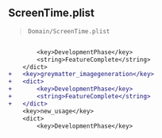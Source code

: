 ## ScreenTime.plist

> `Domain/ScreenTime.plist`

```diff

 		<key>DevelopmentPhase</key>
 		<string>FeatureComplete</string>
 	</dict>
+	<key>greymatter_imagegeneration</key>
+	<dict>
+		<key>DevelopmentPhase</key>
+		<string>FeatureComplete</string>
+	</dict>
 	<key>new_usage</key>
 	<dict>
 		<key>DevelopmentPhase</key>

```
